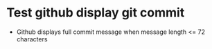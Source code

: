 # Test github display git commit

- Github displays full commit message when message length <= 72 characters
